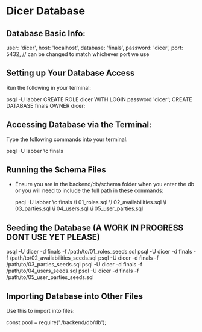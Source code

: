 # Dicer Database

## Database Basic Info:
  user: 'dicer',
  host: 'localhost',
  database: 'finals',
  password: 'dicer',
  port: 5432, // can be changed to match whichever port we use


## Setting up Your Database Access
Run the following in your terminal:

  psql -U labber
  CREATE ROLE dicer WITH LOGIN password 'dicer';
  CREATE DATABASE finals OWNER dicer;

## Accessing Database via the Terminal:
Type the following commands into your terminal:

  psql -U labber
  \c finals


## Running the Schema Files
* Ensure you are in the backend/db/schema folder when you enter the db or you will need to include the full path in these commands:

  psql -U labber
  \c finals
  \i 01_roles.sql
  \i 02_availabilities.sql
  \i 03_parties.sql
  \i 04_users.sql
  \i 05_user_parties.sql


## Seeding the Database (A WORK IN PROGRESS DONT USE YET PLEASE)
psql -U dicer -d finals -f /path/to/01_roles_seeds.sql
psql -U dicer -d finals -f /path/to/02_availabilities_seeds.sql
psql -U dicer -d finals -f /path/to/03_parties_seeds.sql
psql -U dicer -d finals -f /path/to/04_users_seeds.sql
psql -U dicer -d finals -f /path/to/05_user_parties_seeds.sql



## Importing Database into Other Files
Use this to import into files: 

  const pool = require('./backend/db/db');
